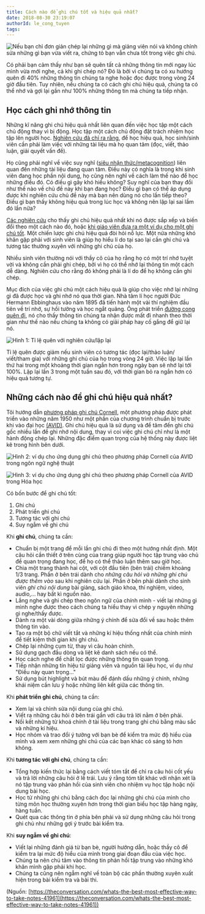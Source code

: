 ```yaml
---
title: Cách nào để ghi chú tốt và hiệu quả nhất?
date: 2018-08-30 23:19:07
authorId: le_cong_tuyen
tags:
---
```

![Nếu bạn chỉ đơn giản chép lại những gì mà giảng viên nói và không chỉnh sửa những gì bạn vừa viết ra, chứng tỏ bạn vẫn chưa tốt trong việc ghi chú.](https://res.cloudinary.com/djeghcumw/image/upload/v1535559184/blog/image-20150520-30566-1ozjww6.jpg)

Có phải bạn cảm thấy như bạn sẽ quên tất cả những thông tin mới ngay lúc mình vừa mới nghe, cả khi ghi chép nó? Đó là bởi vì chúng ta có xu hướng quên đi 40% những thông tin chúng ta nghe hoặc đọc được trong vòng 24 giờ đầu tiên. Tuy nhiên, nếu chúng ta có cách ghi chú hiệu quả, chúng ta có thể nhớ và gợi lại gần như 100% những thông tin mà chúng ta tiếp nhận.
<!-- more -->

## Học cách ghi nhớ thông tin

Những kĩ năng ghi chú hiệu quả nhất liên quan đến việc học tập một cách chủ động thay vì bị động. Học tập một cách chủ động đặt trách nhiệm học tập lên người học. [Nghiên cứu đã chỉ ra rằng](https://books.google.com.au/books/about/Active_Learning.html?id=AW7uAAAAMAAJ&hl=en), để học hiệu quả, học sinh/sinh viên cần phải làm việc với những tài liệu mà họ quan tâm (đọc, viết, thảo luận, giải quyết vấn đề).

Họ cũng phải nghĩ về việc suy nghĩ ([siêu nhận thức/metacognition](https://cft.vanderbilt.edu/guides-sub-pages/metacognition/)) liên quan đến những tài liệu đang quan tâm. Điều này có nghĩa là trong khi sinh viên đang học phần nội dung, họ cũng nên nghĩ về cách làm thế nào để học những điều đó. Có điều gì gây khó hiểu không? Suy nghĩ của bạn thay đổi như thế nào về chủ đề này khi bạn đang học? Điều gì bạn có thể áp dụng được khi nghiên cứu chủ đề này mà bạn nên dùng nó cho lần tiếp theo? Điều gì bạn thấy không hiệu quả trong lúc học và không nên lặp lại sai lầm đó lần nữa?

[Các nghiên cứu](https://wordery.com/visible-learning-for-teachers-john-hattie-9780415690157?currency=AUD&gtrck=amp2ZzZ6T0p2OGZuZU1nWVdWRDFjamVRbWYvMzRxRzIvSjdXU0ZKMUVHQUZiUExmL1ZGa2pRSEZQbyszMmFXZThGRVJlOFFlVUwzdStmS1piMkJ3R1E9PQ&gclid=Cj0KEQjwvuuqBRDG95yR6tmfg9oBEiQAjE3RQHFlJiE8IqHrH8G2InzM92hAa1XuD3WM096bCjpRPqYaAvmH8P8HAQ) cho thấy ghi chú hiệu quả nhất khi nó được sắp xếp và biến đổi theo một cách nào đó, hoặc [khi giáo viên đưa ra một ví dụ cho một ghi chú tốt](http://www.oxfordbibliographies.com/view/document/obo-9780199756810/obo-9780199756810-0110.xml). Một chiến lược ghi chú hiệu quả đòi hỏi nỗ lực. Một nửa những khó khăn gặp phải với sinh viên là giúp họ hiểu lí do tại sao lại cần ghi chú và tương tác thường xuyên với những ghi chú của họ.

Nhiều sinh viên thường nói với thầy cô của họ rằng họ có một trí nhớ tuyệt vời và không cần phải ghi chép, bởi vì họ có thể nhớ lại thông tin một cách dễ dàng. Nghiên cứu cho rằng đó không phải là lí do để họ không cần ghi chép.

Mục đích của việc ghi chú một cách hiệu quả là giúp cho việc nhớ lại những gì đã được học và ghi nhớ nó qua thời gian. Nhà tâm lí học người Đức Hermann Ebbinghaus vào năm 1895 đã tiến hành một vài thí nghiệm đầu tiên về trí nhớ, sự hồi tưởng và học ngắt quãng. Ông phát triển [đường cong quên đi](http://en.wikipedia.org/wiki/Forgetting_curve),  nó cho thấy thông tin chúng ta nhận được mất đi nhanh theo thời gian như thế nào nếu chúng ta không có giải pháp hay cố gắng để giữ lại nó.

![Hình 1: Tỉ lệ quên với nghiên cứu/lặp lại](https://res.cloudinary.com/djeghcumw/image/upload/v1535564292/blog/image-20150520-30533-1l7kaev.png.png)

Tỉ lệ quên được giảm nếu sinh viên có tương tác (đọc lại/thảo luận/ viết/tham gia) với những ghi chú của họ trong vòng 24 giờ. Việc lặp lại lần thứ hai trong một khoảng thời gian ngắn hơn trong ngày bạn sẽ nhớ lại tới 100%. Lặp lại lần 3 trong một tuần sau đó, với thời gian bỏ ra ngắn hơn có hiệu quả tương tự.

## Những cách nào để ghi chú hiệu quả nhất?

Tôi hướng dẫn [phương pháp ghi chú Cornell](http://www.amazon.com/How-Study-College-Walter-Pauk/dp/1133960782), một phương pháp được phát triển vào những năm 1950 như một phần của chương trình chuẩn bị trước khi vào đại học [(AVID)](http://www.vu.edu.au/the-victoria-institute/research-focus/education-journeys/advancement-via-individual-determination-avid-australia). Ghi chú hiệu quả là sử dụng và để tâm đến ghi chú gốc nhiều lần để ghi nhớ nội dung, thay vì coi việc ghi chú chỉ như là một hành động chép lại. Những đặc điểm quan trọng của hệ thống này được liệt kê trong hình bên dưới.

![Hình 2: ví dụ cho ứng dụng ghi chú theo phương pháp Cornell của  AVID trong ngôn ngữ nghệ thuật ](https://res.cloudinary.com/djeghcumw/image/upload/v1535590641/blog/image-20150520-30501-xrg6gx.png.png)

![Hình 3: ví dụ cho ứng dụng ghi chú theo phương pháp Cornell của  AVID trong Hóa học](https://res.cloudinary.com/djeghcumw/image/upload/v1535590649/blog/image-20150520-30551-1hyi0ua.png.png)

Có bốn bước để ghi chú tốt:

 1. Ghi chú
 2. Phát triển ghi chú
 3. Tương tác với ghi chú
 4. Suy ngẫm về ghi chú

Khi **ghi chú**, chúng ta cần:

 - Chuẩn bị một trang để mỗi lần ghi chú đi theo một hướng nhất định. Một câu hỏi cần thiết ở trên cùng của trang giúp người học tập trung vào chủ đề quan trọng đang học, để họ có thể thảo luận thêm sau giờ học.
 - Chia một trang thành hai cột, với cột đầu tiên (bên trái) chiếm khoảng 1/3 trang. Phần ở bên trái dành cho *những câu hỏi và những ghi chú được thêm vào* sau khi nghiên cứu lại. Phần ở bên phải dành cho sinh viên *ghi chú nội dung* bài giảng, sách giáo khoa, thí nghiệm, video, audio,... hay bất kì nguồn nào.
 - Lắng nghe và ghi chép theo ngôn ngữ của chính mình - viết lại những gì mình nghe được theo cách chúng ta hiểu thay vì chép y nguyên những gì nghe/thấy được.
 - Dành ra một vài dòng giữa những ý chính để sửa đổi về sau hoặc thêm thông tin vào.
 - Tạo ra một bộ chữ viết tắt và những kí hiệu thống nhất của chính mình để tiết kiệm thời gian khi ghi chú.
 - Chép lại những cụm từ, thay vì câu hoàn chỉnh.
 - Sử dụng gạch đầu dòng và liệt kê  danh sách nếu có thể.
 -  Học cách nghe để chắt lọc được những thông tin quan trọng.
 -  Tiếp nhận những tín hiệu từ giảng viên và nguồn tài liệu học, ví dụ như "Điều này quan trọng..."
 - Sử dụng bút highlight và bút màu để đánh dấu những ý chính, những khái niệm cần lưu ý hoặc những liên kết giữa các thông tin.
 
Khi **phát triển ghi chú**, chúng ta cần:

- Xem lại và chỉnh sửa nội dung của ghi chú.
- Viết ra những câu hỏi ở bên trái gần với câu trả lời nằm ở bên phải.
- Nối kết những từ khoá chính ở tài liệu trong trang ghi chú bằng màu sắc và những kí hiệu.
- Học nhóm và trao đổi ý tưởng với bạn bè để kiểm tra mức độ hiểu của mình và xem xem những ghi chú của các bạn khác có sáng tỏ hơn không.

Khi **tương tác với ghi chú**, chúng ta cần:

- Tổng hợp kiến thức lại bằng cách viết tóm tắt để chỉ ra câu hỏi cốt yếu và trả lời những câu hỏi ở lề trái. Lưu ý rằng tóm tắt khác với nhận xét là nó tập trung vào phản hồi của sinh viên cho nhiệm vụ học tập hoặc nội dung bài học.
- Học từ những ghi chú bằng cách đọc lại những ghi chú của mình cho từng môn học thường xuyên hơn trong thời gian biểu học tập hàng ngày, hàng tuần.
- Quét qua các thông tin ở phía bên phải và sử dụng những câu hỏi trong ghi chú như những gợi ý trước bài kiểm tra.
 
Khi **suy ngẫm về ghi chú**:

- Viết lại những đánh giá từ bạn bè, người hướng dẫn, hoặc thầy cô để kiểm tra lại mức độ hiểu của mình trong giai đoạn đầu của việc học.
- Chúng ta nên chú tâm vào thông tin phản hồi tập trung vào những khó khăn mình gặp phải khi học.
- Chúng ta cũng nên ngẫm nghĩ về toàn bộ các phần thường xuyên xuất hiện trong bài kiểm tra và bài thi.


(Nguồn: [https://theconversation.com/whats-the-best-most-effective-way-to-take-notes-41961](https://theconversation.com/whats-the-best-most-effective-way-to-take-notes-41961))
